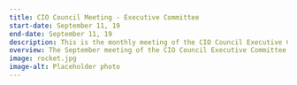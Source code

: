 ```yaml
---
title: CIO Council Meeting - Executive Committee
start-date: September 11, 19
end-date: September 11, 19
description: This is the monthly meeting of the CIO Council Executive Committee only.
overview: The September meeting of the CIO Council Executive Committee will be held from 3-430pm at GSA Headquarters at 1800 F St. NW, Washington, DC.
image: rocket.jpg
image-alt: Placeholder photo
---
```

